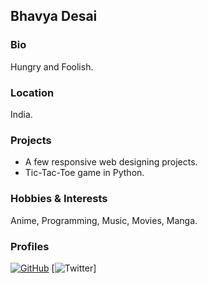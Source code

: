 ## Bhavya Desai

### Bio
Hungry and Foolish.

### Location
India.

### Projects
- A few responsive web designing projects.
- Tic-Tac-Toe game in Python.

### Hobbies & Interests
Anime, Programming, Music, Movies, Manga.

### Profiles
[![GitHub][github-img]](https://github.com/Bhavya-Desai)
[![Twitter][twitter-img]] 

<!-- Don't edit the below 2 lines -->
[twitter-img]: https://i.imgur.com/wWzX9uB.png
[github-img]: https://i.imgur.com/9I6NRUm.png
